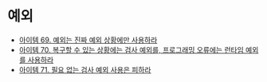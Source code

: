 # 예외

* [아이템 69. 예외는 진짜 예외 상황에만 사용하라](https://github.com/yjh2569/books/tree/main/Effective_Java/Ch10/Item69.md)
* [아이템 70. 복구할 수 있는 상황에는 검사 예외를, 프로그래밍 오류에는 런타임 예외를 사용하라](https://github.com/yjh2569/books/tree/main/Effective_Java/Ch10/Item70.md)
* [아이템 71. 필요 없는 검사 예외 사용은 피하라](https://github.com/yjh2569/books/tree/main/Effective_Java/Ch10/Item71.md)